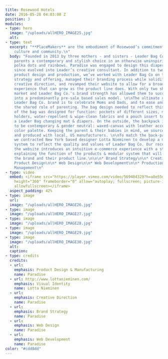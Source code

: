 ```yaml
---
title: Rosewood Hotels
date: 2016-05-28 04:03:00 Z
position: 3
modules:
- type: hero
  image: "/uploads/allHERO_IMAGE25.jpg"
  alt: 
- type: text
  excerpt: "**PlaceMakers** are the embodiment of Rosewood’s commitment towards elevating
    culture and community.\n"
  body: "Founded in 2013 by three mothers - and sisters - Leader Bag Co. gives modern
    parents a contemporary and stylish choice in an otherwise uninspiring sea of unicorns,
    polka dots and rainbows. Paradise was engaged to design this diaper bag and has
    since evolved into Leader’s creative consultant. In addition to two phases of
    product design and production, we’ve worked with Leader Bag Co on their product
    strategy and offering, managed their branding process while solidifying an overarching
    creative direction, and revamped their website to allow for a broader e-commerce
    experience that can grow as the product line does. With only two short years in
    market and Leader Bag Co.'s brand strength has allowed them to successfully transition
    into a predominantly pre-sale based sales model. \n\nThe ultimate goal for the
    Leader Bag Co. brand is to celebrate Moms and Dads, and to ease and facilitate
    the shared role of parenting. The bag design needed to reflect this. The inside
    of the bag was designed for function: pockets of different sizes, mesh elastic
    holders, water-repellent & wipe-clean fabrics and a pouch insert to hold a changing
    a Leader Bag changing mat & diapers. On the outside, the backpack is designed
    to be contemporary & gender neutral: waxed-canvas with leather accents in a neutral
    color palette. Keeping the parent & their babies in mind, we sourced safe fabrics,
    and produced with local, US manufacturers. \n\nTo match the back-pack design,
    we contracted New York based designer Lotta Nieminen to develop a mark and visual
    system to reflect the quality and values of Leader Bag Co. Our recent update to
    the website introduces an intuitive e-commerce experience with a stronger narrative
    explaining the function of the products & modular system that will expand with
    the brand and their product line.\n\n\n* Brand Strategy\n\n* Creative Direction\n\n*
    Product Design\n\n* Web Design\n\n* Web Development\n\n* Production Sourcing and
    Management\n"
- type: video
  embed: <iframe src="https://player.vimeo.com/video/569484329?h=a8e55dae2e" width="640"
    height="360" frameborder="0" allow="autoplay; fullscreen; picture-in-picture"
    allowfullscreen></iframe>
  aspect_padding: 42%
- type: image
  url: 
  image: "/uploads/allHERO_IMAGE26.jpg"
- type: image
  image: "/uploads/allHERO_IMAGE27.jpg"
- type: image
  image: "/uploads/allHERO_IMAGE28.jpg"
- type: image
  image: "/uploads/allHERO_IMAGE29.jpg"
- type: image
  image: "/uploads/allHERO_IMAGE30.jpg"
  alt: 
  caption: 
- type: credits
  credits:
  - url: 
    emphasis: Product Design & Manufacturing
    name: Paradise
  - url: http://www.lottanieminen.com/
    emphasis: Visual Identity
    name: Lotta Nieminen
  - url: 
    emphasis: Creative Direction
    name: Paradise
  - url: 
    emphasis: Brand Strategy
    name: Paradise
  - url: 
    emphasis: Web Design
    name: Paradise
  - url: 
    emphasis: Web Development
    name: Paradise
color: "#cdd8dd"
---
```


